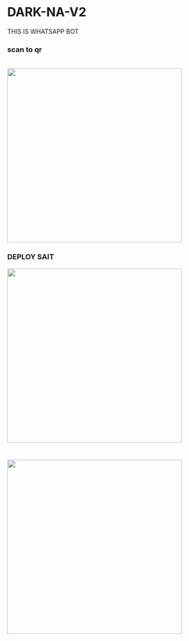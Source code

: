 # DARK-NA-V2
THIS IS WHATSAPP BOT

<h3> scan to qr </h3><br>
<a href = "https://replit.com/@Nilambara/DARK-NA-V3"><img src ="https://tse2.mm.bing.net/th?id=OIP.s28YVcDqC-PkpKoqKrLjUAAAAA&pid=Api&P=0" width="400" ></a>

<h3> DEPLOY SAIT </h3>

<a href = "https://railway.app/new"><img src ="https://railway.app/brand/logotype-dark.png" width="400" ></a>
#
<a href = "https://studio.mogenius.com/studio/cloud-space/add-cloud-space"><img src ="https://tse3.mm.bing.net/th?id=OIP.voxwVVkj3rph5rol5soNnQHaBw&pid=Api&P=0&w=300&h=300" width="400" ></a>
